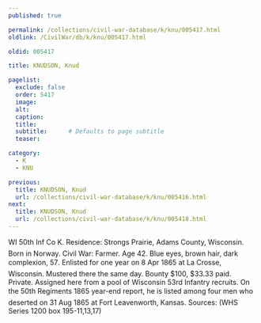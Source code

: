 ```yaml
---
published: true

permalink: /collections/civil-war-database/k/knu/005417.html
oldlink: /CivilWar/db/k/knu/005417.html

oldid: 005417

title: KNUDSON, Knud

pagelist:
  exclude: false
  order: 5417
  image: 
  alt:
  caption:
  title:
  subtitle:      # Defaults to page subtitle
  teaser:

category: 
  - K 
  - KNU

previous:
  title: KNUDSON, Knud
  url: /collections/civil-war-database/k/knu/005416.html  
next:
  title: KNUDSON, Knud
  url: /collections/civil-war-database/k/knu/005418.html   
---
```

WI 50th Inf Co K. Residence: Strong&#146;s Prairie, Adams County, Wisconsin. Born in Norway. Civil War: Farmer. Age 42. Blue eyes, brown hair, dark complexion, 5&#146;7&#148;. Enlisted for one year on 8 Apr 1865 at La Crosse, Wisconsin. Mustered there the same day. Bounty $100, $33.33 paid. Private. Assigned here from a pool of Wisconsin 53rd Infantry recruits. On the 50th Regiment&#146;s 1865 year-end report, he is listed among four men who deserted on 31 Aug 1865 at Fort Leavenworth, Kansas. Sources: (WHS Series 1200 box 195-11,13,17)